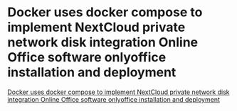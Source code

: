 # Docker uses docker compose to implement NextCloud private network disk integration Online Office software onlyoffice installation and deployment
[Docker uses docker compose to implement NextCloud private network disk integration Online Office software onlyoffice installation and deployment](https://aiwithcloud.com/2022/09/15/docker_uses_docker_compose_to_implement_nextcloud_private_network_disk_integration_online_office_software_onlyoffice_installation_and_deployment/)